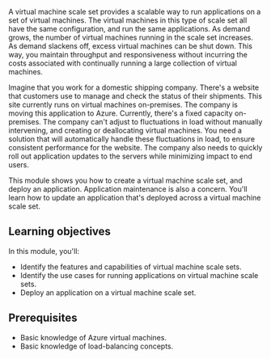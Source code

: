
A virtual machine scale set provides a scalable way to run applications on a set of virtual machines. The virtual machines in this type of scale set all have the same configuration, and run the same applications. As demand grows, the number of virtual machines running in the scale set increases. As demand slackens off, excess virtual machines can be shut down. This way, you maintain throughput and responsiveness without incurring the costs associated with continually running a large collection of virtual machines.

Imagine that you work for a domestic shipping company. There's a website that customers use to manage and check the status of their shipments. This site currently runs on virtual machines on-premises. The company is moving this application to Azure. Currently, there's a fixed capacity on-premises. The company can't adjust to fluctuations in load without manually intervening, and creating or deallocating virtual machines. You need a solution that will automatically handle these fluctuations in load, to ensure consistent performance for the website. The company also needs to quickly roll out application updates to the servers while minimizing impact to end users.

This module shows you how to create a virtual machine scale set, and deploy an application. Application maintenance is also a concern. You'll learn how to update an application that's deployed across a virtual machine scale set.

## Learning objectives

In this module, you'll:

- Identify the features and capabilities of virtual machine scale sets.
- Identify the use cases for running applications on virtual machine scale sets.
- Deploy an application on a virtual machine scale set.

## Prerequisites

- Basic knowledge of Azure virtual machines.
- Basic knowledge of load-balancing concepts.
  